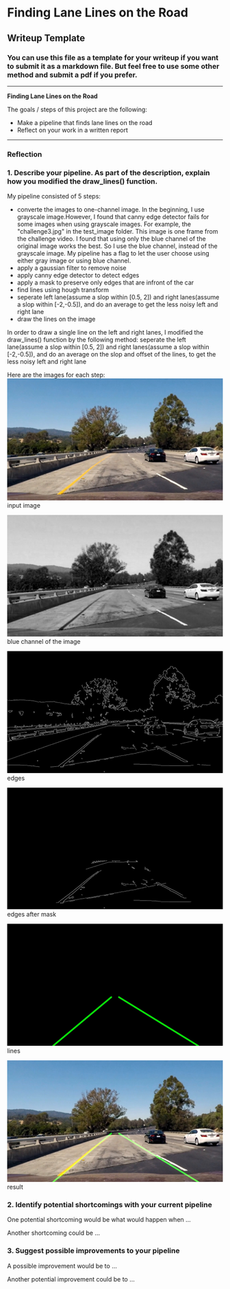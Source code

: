 # **Finding Lane Lines on the Road** 

## Writeup Template

### You can use this file as a template for your writeup if you want to submit it as a markdown file. But feel free to use some other method and submit a pdf if you prefer.

---

**Finding Lane Lines on the Road**

The goals / steps of this project are the following:
* Make a pipeline that finds lane lines on the road
* Reflect on your work in a written report

[//]: # (Image References)

[image1]: ./examples/grayscale.jpg "Grayscale"

[image2]: ./test_image_output/input_img.jpg "input_img"

[image3]: ./test_image_output/gray_or_blue_img.jpg "gray_or_blue"

[image4]: ./test_image_output/edge_img.jpg "edge_img"

[image5]: ./test_image_output/maked_edge_img.jpg "marked_edge_img"

[image6]: ./test_image_output/lines_img.jpg "lines_img"

[image7]: ./test_image_output/result.jpg "result"

---

### Reflection

### 1. Describe your pipeline. As part of the description, explain how you modified the draw_lines() function.

My pipeline consisted of 5 steps:
* converte the images to one-channel image. In the beginning, I use grayscale image.However, I found that canny edge detector  fails for some images when using grayscale images. For example, the "challenge3.jpg" in the test_image folder. This image is one frame from the challenge video. I found that using only the blue channel of the original image works the best. So I use the blue channel, instead of the grayscale image. My pipeline has a flag to let the user choose using either gray image or using blue channel.
* apply a gaussian filter to remove noise
* apply canny edge detector to detect edges
* apply a mask to preserve only edges that are infront of the car
* find lines using hough transform
* seperate left lane(assume a slop within [0.5, 2]) and right lanes(assume a slop within [-2,-0.5]), and do an average to get the less noisy left and right lane
* draw the lines on the image

In order to draw a single line on the left and right lanes, I modified the draw_lines() function by the following method:
seperate the left lane(assume a slop within [0.5, 2]) and right lanes(assume a slop within [-2,-0.5]), 
and do an average on the slop and offset of the lines, to get the less noisy left and right lane

Here are the images for each step: 
![alt text][image2]
input image

![alt text][image3]
blue channel of the image

![alt text][image4]
edges

![alt text][image5]
edges after mask

![alt text][image6]
lines

![alt text][image7]
result

### 2. Identify potential shortcomings with your current pipeline


One potential shortcoming would be what would happen when ... 

Another shortcoming could be ...


### 3. Suggest possible improvements to your pipeline

A possible improvement would be to ...

Another potential improvement could be to ...
